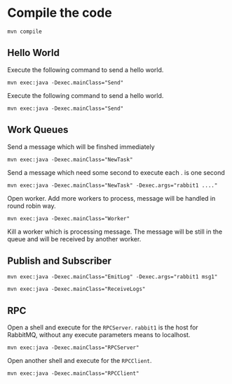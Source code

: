 # Compile the code

    mvn compile

## Hello World

Execute the following command to send a hello world.

    mvn exec:java -Dexec.mainClass="Send"

Execute the following command to send a hello world.

    mvn exec:java -Dexec.mainClass="Send"

## Work Queues

Send a message which will be finshed immediately

    mvn exec:java -Dexec.mainClass="NewTask"

Send a message which need some second to execute each . is one second

    mvn exec:java -Dexec.mainClass="NewTask" -Dexec.args="rabbit1 ...."

Open worker. Add more workers to process, message will be handled in round robin way.

    mvn exec:java -Dexec.mainClass="Worker"

Kill a worker which is processing message. The message will be still in the queue and will be received by another worker.

## Publish and Subscriber

    mvn exec:java -Dexec.mainClass="EmitLog" -Dexec.args="rabbit1 msg1"

    mvn exec:java -Dexec.mainClass="ReceiveLogs"

## RPC

Open a shell and execute for the `RPCServer`. `rabbit1` is the host for RabbitMQ, without any execute parameters means to localhost.

    mvn exec:java -Dexec.mainClass="RPCServer"


Open another shell and execute for the `RPCClient`.

    mvn exec:java -Dexec.mainClass="RPCClient"
